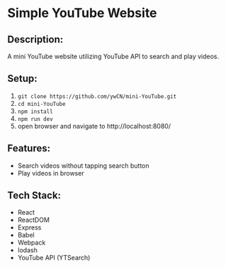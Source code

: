 # Simple YouTube Website

## Description:
A mini YouTube website utilizing YouTube API to search and play videos.

## Setup:
1. `git clone https://github.com/ywCN/mini-YouTube.git`
2. `cd mini-YouTube`
3. `npm install`
4. `npm run dev`
5. open browser and navigate to http://localhost:8080/

## Features:
- Search videos without tapping search button
- Play videos in browser

## Tech Stack:
- React
- ReactDOM
- Express
- Babel
- Webpack
- lodash
- YouTube API (YTSearch)